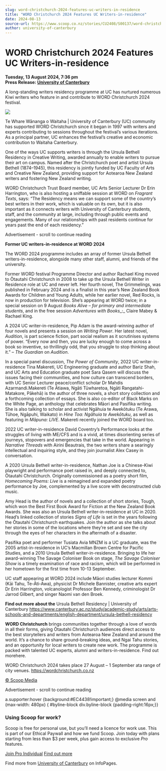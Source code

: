 ```yaml
---
slug: word-christchurch-2024-features-uc-writers-in-residence
title: "WORD Christchurch 2024 Features UC Writers-in-residence"
date: 2024-08-13
source-url: https://www.scoop.co.nz/stories/CU2408/S00137/word-christchurch-2024-features-uc-writers-in-residence.htm
author: university-of-canterbury
---
```

WORD Christchurch 2024 Features UC Writers-in-residence
=======================================================

**Tuesday, 13 August 2024, 7:36 pm**  
**Press Release: [University of Canterbury](https://info.scoop.co.nz/University_of_Canterbury)**

A long-standing writers residency programme at UC has nurtured numerous Kiwi writers who feature in and contribute to WORD Christchurch 2024 festival.

![](https://img.scoop.co.nz/stories/images/2408/dkdn1atje5j7dr5i.jpg)

Te Whare Wānanga o Waitaha | University of Canterbury (UC) community has supported WORD Christchurch since it began in 1997 with writers and experts contributing to sessions throughout the festival’s various iterations. As a principal partner, UC enhances the festival’s creative and economic contribution to Waitaha Canterbury.

One of the ways UC supports writers is through the Ursula Bethell Residency in Creative Writing, awarded annually to enable writers to pursue their art on campus. Named after the Christchurch poet and artist Ursula Bethell (1874–1945), this residency is jointly funded by UC Faculty of Arts and Creative New Zealand, providing support for Aotearoa New Zealand writers and fostering New Zealand writing.

WORD Christchurch Trust Board member, UC Arts Senior Lecturer Dr Erin Harrington, who is also hosting a sniffable session at WORD on _Fragrant Texts_, says: “The Residency means we can support some of the country’s best writers in their work, which is valuable on its own, but it is also important as it connects writers with University of Canterbury students, staff, and the community at large, including through public events and engagements. Many of our relationships with past residents continue for years past the end of each residency.”

Advertisement - scroll to continue reading





**Former UC writers-in-residence at WORD 2024**

The WORD 2024 programme includes an array of former Ursula Bethell writers-in-residence, alongside many other staff, alumni, and friends of the university.

Former WORD festival Programme Director and author Rachael King moved to Ōtautahi Christchurch in 2008 to take up the Ursula Bethell Writer in Residence role at UC and never left. Her fourth novel, The Grimmelings, was published in February 2024 and is a finalist in this year’s New Zealand Book Awards for Children and Young Adults, while her earlier novel, Red Rocks, is now in production for television. She’s appearing at WORD twice; in a special session on 9 August _Books Alive_ _– for primary and intermediate students_, and in the free session _Adventures with Books__:_ Claire Mabey & Rachael King.

A 2024 UC writer-in-residence, Pip Adam is the award-winning author of four novels and presents a session on _Writing Power_. Her latest novel, _Audition_, is part science fiction, part social realism as it scrutinises systems of power. “Every now and then, you are lucky enough to come across a book so inventive, so thrillingly odd, that you struggle to stop thinking about it.” – _The Guardian_ on _Audition_.

In a special panel discussion, _The Power of Community_, 2022 UC writer-in-residence Tina Makereti, UC Engineering graduate and author Bariz Shah, and UC Arts and Education graduate poet Sara Qasem will discuss the issues facing their communities, and how culture can transcend borders, with UC Senior Lecturer peace/conflict scholar Dr Mahdis Azarmandi.Makereti (Te Ātiawa, Ngāti Tūwharetoa, Ngāti Rangatahi-Matakore, Pākehā) is the author of three novels, a short story collection and a forthcoming collection of essays. She is also co-editor of Black Marks on the White Page, an anthology that celebrates Māori and Pasifika writing. She is also talking to scholar and activist Ngāhuia te Awekōtuku (Te Arawa, Tūhoe, Ngāpuhi, Waikato) in _Hine Toa: Ngāhuia te Awekōtuku_, as well as featuring in _Māpuna: LIVE_. Makereti recently joined the WORD board too.

2022 UC writer-in-residence David Coventry’s Performance looks at the struggles of living with ME/CFS and is a vivid, at times disorienting series of journeys, stopovers and emergencies that take in the world. Appearing in _Narrative Threads_ with Airini Beautrais, the two writers share a searingly intellectual and inquiring style, and they join journalist Alex Casey in conversation.

A 2020 Ursula Bethell writer-in-residence, Nathan Joe is a Chinese-Kiwi playwright and performance poet raised in, and deeply connected to, Ōtautahi Christchurch. Originally commissioned as a poetry short film, _Homecoming Poems:_ _Live_ is a reimagined and expanded poetry performance by Joe, complemented by a live score with deconstructed club music.

Amy Head is the author of novels and a collection of short stories, Tough, which won the Best First Book Award for Fiction at the New Zealand Book Awards. She was also an Ursula Bethell writer-in-residence at UC in 2020. Head’s linked collection of stories _Signs of Life_ is set in the years following the Ōtautahi Christchurch earthquakes. Join the author as she talks about her stories in some of the locations where they’re set and see the city through the eyes of her characters in the aftermath of a disaster.

Pasifika poet and performer Tusiata Avia MNZM is a UC graduate, was the 2005 artist-in-residence in UC’s Macmillan Brown Centre for Pacific Studies, and a 2010 Ursula Bethell writer-in-residence. Bringing to life her award-winning The Savage Coloniser Book on stage, _The Savage Coloniser Show_ is a timely examination of race and racism, which will be performed in her hometown for the first time from 10-13 September.

UC staff appearing at WORD 2024 include Māori studies lecturer Kommi (Kāi Tahu, Te-Āti-Awa), physicist Dr Michele Bannister, creative arts expert Dr Erin Harrington, volcanologist Professor Ben Kennedy, criminologist Dr Jarrod Gilbert, and singer Naomi van den Broek.

**Find out more about the** Ursula Bethell Residency | University of Canterbury https://www.canterbury.ac.nz/study/academic-study/arts/arts-schools-and-departments/english-department/ursula-bethell-residency

**WORD Christchurch** brings communities together through a love of words in all their forms, giving Ōtautahi Christchurch audiences direct access to the best storytellers and writers from Aotearoa New Zealand and around the world. It’s a chance to share ground-breaking ideas, and Ngai Tahu stories, and an opportunity for local writers to create new work. The programme is packed with talented UC experts, alumni and writers-in-residence. Find out morehere.

WORD Christchurch 2024 takes place 27 August – 1 September ata range of city venues. https://wordchristchurch.co.nz

[© Scoop Media](http://www.scoop.co.nz/about/terms.html)  

Advertisement - scroll to continue reading



a.supporter:hover {background:#EC4438!important;} @media screen and (max-width: 480px) { #byline-block div.byline-block {padding-right:16px;}}

### Using Scoop for work?

Scoop is free for personal use, but you’ll need a licence for work use. This is part of our Ethical Paywall and how we fund Scoop. Join today with plans starting from less than $3 per week, plus gain access to exclusive _Pro_ features.  
  
[Join Pro Individual](https://pro.scoop.co.nz/Individual/?from=ProIn24) [Find out more](https://pro.scoop.co.nz/using-scoop-for-work/?from=ProIn24)

Find more from [University of Canterbury](https://info.scoop.co.nz/University_of_Canterbury) on InfoPages.